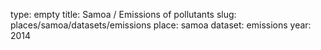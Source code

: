 type: empty
title: Samoa / Emissions of pollutants
slug: places/samoa/datasets/emissions
place: samoa
dataset: emissions
year: 2014
